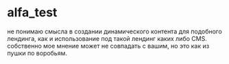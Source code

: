 # alfa_test

не понимаю смысла в создании динамического контента 
для подобного лендинга, как и использование под такой
 лендинг каких либо CMS.
собственно мое мнение может не совпадать с вашим, но это как из пушки по воробьям.